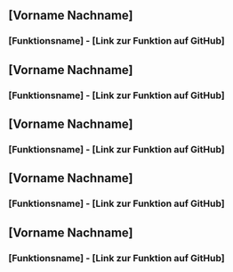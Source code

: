 ## [Vorname Nachname]
### [Funktionsname] - [Link zur Funktion auf GitHub]

## [Vorname Nachname]
### [Funktionsname] - [Link zur Funktion auf GitHub]

## [Vorname Nachname]
### [Funktionsname] - [Link zur Funktion auf GitHub]

## [Vorname Nachname]
### [Funktionsname] - [Link zur Funktion auf GitHub]

## [Vorname Nachname]
### [Funktionsname] - [Link zur Funktion auf GitHub]